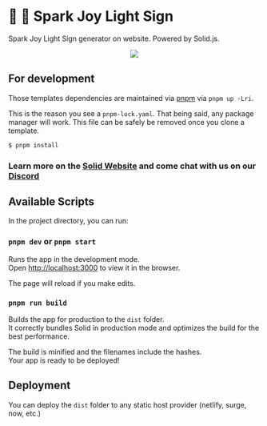 # 🌈 🦄 Spark Joy Light Sign

Spark Joy Light Sign generator on website. Powered by Solid.js.

<p align="center">
  <img src="https://media.giphy.com/media/v1.Y2lkPTc5MGI3NjExYzYwZWMyNzg2ODhkM2I3MTkzMzVkOThlZWFkZGE0N2QwN2RlZjBiOCZjdD1n/TBT4PRC8bCbLIXVKdc/giphy.gif" />
</p>

## For development

Those templates dependencies are maintained via [pnpm](https://pnpm.io) via `pnpm up -Lri`.

This is the reason you see a `pnpm-lock.yaml`. That being said, any package manager will work. This file can be safely be removed once you clone a template.

```bash
$ pnpm install
```

### Learn more on the [Solid Website](https://solidjs.com) and come chat with us on our [Discord](https://discord.com/invite/solidjs)

## Available Scripts

In the project directory, you can run:

### `pnpm dev` or `pnpm start`

Runs the app in the development mode.<br>
Open [http://localhost:3000](http://localhost:3000) to view it in the browser.

The page will reload if you make edits.<br>

### `pnpm run build`

Builds the app for production to the `dist` folder.<br>
It correctly bundles Solid in production mode and optimizes the build for the best performance.

The build is minified and the filenames include the hashes.<br>
Your app is ready to be deployed!

## Deployment

You can deploy the `dist` folder to any static host provider (netlify, surge, now, etc.)
